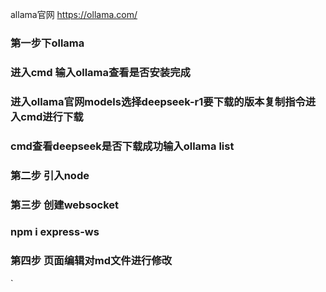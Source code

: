 allama官网 https://ollama.com/
### 第一步下ollama
### 进入cmd 输入ollama查看是否安装完成
### 进入ollama官网models选择deepseek-r1要下载的版本复制指令进入cmd进行下载
### cmd查看deepseek是否下载成功输入ollama list
### 第二步 引入node
### 第三步 创建websocket
### npm i express-ws
### 第四步 页面编辑对md文件进行修改




`
